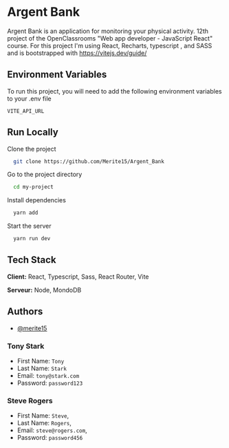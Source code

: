 # Argent Bank

Argent Bank is an application for monitoring your physical activity. 12th project of the OpenClassrooms "Web app developer - JavaScript React" course. For this project I'm using React, Recharts, typescript , and SASS and is bootstrapped with https://vitejs.dev/guide/


## Environment Variables

To run this project, you will need to add the following environment variables to your .env file

`VITE_API_URL`

## Run Locally

Clone the project

```bash
  git clone https://github.com/Merite15/Argent_Bank
```

Go to the project directory

```bash
  cd my-project
```

Install dependencies

```bash
  yarn add
```

Start the server

```bash
  yarn run dev
```


## Tech Stack

**Client:** React, Typescript, Sass, React Router, Vite

**Serveur:** Node, MondoDB


## Authors

- [@merite15](https://github.com/Merite15)

### Tony Stark

- First Name: `Tony`
- Last Name: `Stark`
- Email: `tony@stark.com`
- Password: `password123`

### Steve Rogers

- First Name: `Steve`,
- Last Name: `Rogers`,
- Email: `steve@rogers.com`,
- Password: `password456`